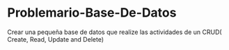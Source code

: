 # Problemario-Base-De-Datos
Crear una pequeña base de datos que realize las actividades de un CRUD( Create, Read, Update and Delete)
